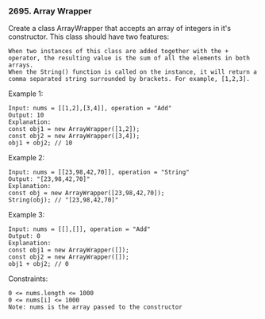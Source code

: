 ### 2695. Array Wrapper

Create a class ArrayWrapper that accepts an array of integers in it's constructor. This class should have two features:

    When two instances of this class are added together with the + operator, the resulting value is the sum of all the elements in both arrays.
    When the String() function is called on the instance, it will return a comma separated string surrounded by brackets. For example, [1,2,3].



Example 1:

    Input: nums = [[1,2],[3,4]], operation = "Add"
    Output: 10
    Explanation:
    const obj1 = new ArrayWrapper([1,2]);
    const obj2 = new ArrayWrapper([3,4]);
    obj1 + obj2; // 10

Example 2:

    Input: nums = [[23,98,42,70]], operation = "String"
    Output: "[23,98,42,70]"
    Explanation:
    const obj = new ArrayWrapper([23,98,42,70]);
    String(obj); // "[23,98,42,70]"

Example 3:

    Input: nums = [[],[]], operation = "Add"
    Output: 0
    Explanation:
    const obj1 = new ArrayWrapper([]);
    const obj2 = new ArrayWrapper([]);
    obj1 + obj2; // 0



Constraints:

    0 <= nums.length <= 1000
    0 <= nums[i] <= 1000
    Note: nums is the array passed to the constructor
